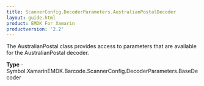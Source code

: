 ```yaml
---
title: ScannerConfig.DecoderParameters.AustralianPostalDecoder
layout: guide.html
product: EMDK For Xamarin
productversion: '2.2'
---
```

The AustralianPostal class provides access to parameters that are available for the AustralianPostal decoder.

**Type** - Symbol.XamarinEMDK.Barcode.ScannerConfig.DecoderParameters.BaseDecoder







